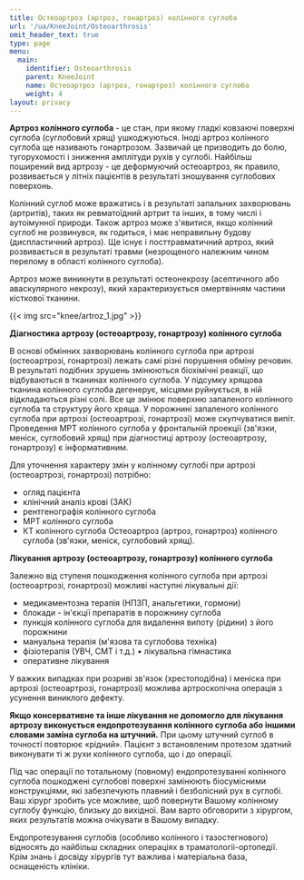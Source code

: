 ```yaml
---
title: Остеоартроз (артроз, гонартроз) колінного суглоба
url: '/ua/KneeJoint/Osteoarthrosis'
omit_header_text: true
type: page
menu:
  main:
    identifier: Osteoarthrosis
    parent: KneeJoint
    name: Остеоартроз (артроз, гонартроз) колінного суглоба
    weight: 4
layout: privacy
---
```


**Артроз колінного суглоба** - це стан, при якому гладкі ковзаючі поверхні суглоба (суглобовий хрящ) ушкоджуються. Іноді артроз колінного суглоба ще називають гонартрозом. Зазвичай це призводить до болю, тугорухомості і зниження амплітуди рухів у суглобі. Найбільш поширений вид артрозу - це деформуючий остеоартроз, як правило, розвивається у літніх пацієнтів в результаті зношування суглобових поверхонь.

Колінний суглоб може вражатись і в результаті запальних захворювань (артритів), таких як ревматоїдний артрит та інших, в тому числі і аутоімунної природи. Також артроз може з'явитися, якщо колінний суглоб не розвинувся, як годиться, і має неправильну будову (диспластичний артроз).
Ще існує і посттравматичний артроз, який розвивається в результаті травми (незрощеного належним чином перелому в області колінного суглоба).

Артроз може виникнути в результаті остеонекрозу (асептичного або аваскулярного некрозу), який характеризується омертвінням частини кісткової тканини.

{{< img src="knee/artroz_1.jpg" >}}

**Діагностика артрозу (остеоартрозу, гонартрозу) колінного суглоба**

В основі обмінних захворювань колінного суглоба при артрозі (остеоартрозі, гонартрозі) лежать самі різні порушення обміну речовин. В результаті подібних зрушень змінюються біохімічні реакції, що відбуваються в тканинах колінного суглоба. У підсумку хрящова тканина колінного суглоба дегенерує, місцями руйнується, в ній відкладаються різні солі. Все це змінює поверхню запаленого колінного суглоба та структуру його хряща. У порожнині запаленого колінного суглоба при артрозі (остеоартрозі, гонартрозі) може скупчуватися випіт. Проведення МРТ колінного суглоба у фронтальній проекції (зв'язки, меніск, суглобовий хрящ) при діагностиці артрозу (остеоартрозу, гонартрозу) є інформативним.

Для уточнення характеру змін у колінному суглобі при артрозі (остеоартрозі, гонартрозі) потрібно:
- огляд пацієнта
- клінічний аналіз крові (ЗАК)
- рентгенографія колінного суглоба
- МРТ колінного суглоба
- КТ колінного суглоба Остеоартроз (артроз, гонартроз) колінного суглоба (зв'язки, меніск, суглобовий хрящ).

**Лікування артрозу (остеоартрозу, гонартрозу) колінного суглоба**

Залежно від ступеня пошкодження колінного суглоба при артрозі (остеоартрозі, гонартрозі) можливі наступні лікувальні дії:
- медикаментозна терапія (НПЗП, анальгетики, гормони)
- блокади - ін'єкції препаратів в порожнину суглоба
- пункція колінного суглоба для видалення випоту (рідини) з його порожнини
- мануальна терапія (м'язова та суглобова техніка)
- фізіотерапія (УВЧ, СМТ і т.д.) • лікувальна гімнастика
- оперативне лікування

У важких випадках при розриві зв'язок (хрестоподібна) і меніска при артрозі (остеоартрозі, гонартрозі) можлива артроскопічна операція з усунення виниклого дефекту.

**Якщо консервативне та інше лікування не допомогло для лікування артрозу виконується ендопротезування колінного суглоба або іншими словами заміна суглоба на штучний.** При цьому штучний суглоб в точності повторює «рідний». Пацієнт з встановленим протезом здатний виконувати ті ж рухи колінного суглоба, що і до операції.

Під час операції по тотальному (повному) ендопротезуванні колінного суглоба пошкоджені суглобові поверхні замінюють біосумісними конструкціями, які забезпечують плавний і безболісний рух в суглобі. Ваш хірург зробить усе можливе, щоб повернути Вашому колінному суглобу функцію, близьку до вихідної. Вам варто обговорити з хірургом, яких результатів можна очікувати в Вашому випадку.

Ендопротезування суглобів (особливо колінного і тазостегнового) відносять до найбільш складних операціях в траматологіі-ортопедії. Крім знань і досвіду хірургів тут важлива і матеріальна база, оснащеність клініки. 


